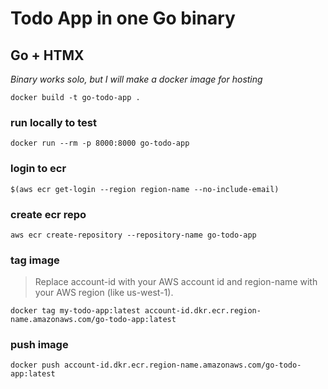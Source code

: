 # Todo App in one Go binary
## Go + HTMX
*Binary works solo, but I will make a docker image for hosting*

`docker build -t go-todo-app .`

### run locally to test  

`docker run --rm -p 8000:8000 go-todo-app`  

### login to ecr  

`$(aws ecr get-login --region region-name --no-include-email)`  

### create ecr repo  

`aws ecr create-repository --repository-name go-todo-app`  

### tag image
>Replace account-id with your AWS account id and region-name with your AWS region (like us-west-1).  

`docker tag my-todo-app:latest account-id.dkr.ecr.region-name.amazonaws.com/go-todo-app:latest`  

### push image  

`docker push account-id.dkr.ecr.region-name.amazonaws.com/go-todo-app:latest`